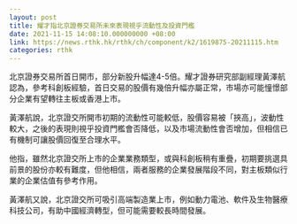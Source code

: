 ```yaml
---
layout: post
title: 耀才指北京證券交易所未來表現視乎流動性及投資門檻
date: 2021-11-15 14:08:10.000000000 +08:00
link: https://news.rthk.hk/rthk/ch/component/k2/1619875-20211115.htm
categories: rthk
---
```


北京證券交易所首日開市，部分新股升幅達4-5倍。耀才證券研究部副經理黃澤航認為，參考科創板經驗，首日交易的股價有幾倍升幅亦屬正常，市場亦可能憧憬部分企業有望轉往主板或香港上市。

黃澤航說，北京證交所開市初期的流動性可能較低，股價容易被「挾高」，波動性較大，之後的表現則視乎投資門檻會否降低，以及市場流動性會否增加，但相信已有機制可讓股價回復至合理水平。

他指，雖然北京證交所上市的企業業務類型，或與科創板稍有重疊，初期要挑選具前景的股份亦較有難度，但他相信，兩者服務的企業發展階段不同，對主板類似行業的企業估值有參考作用。

黃澤航又說，北京證交所可吸引高端製造業上市，例如動力電池、軟件及生物醫療科技公司，有助中國經濟轉型，但可能需要較長時間發展。
